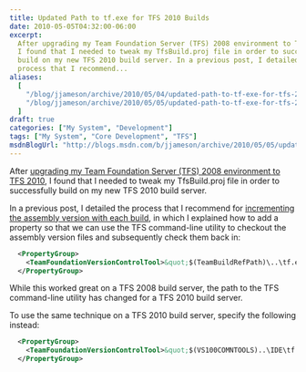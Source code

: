 ```yaml
---
title: Updated Path to tf.exe for TFS 2010 Builds
date: 2010-05-05T04:32:00-06:00
excerpt:
  After upgrading my Team Foundation Server (TFS) 2008 environment to TFS 2010 ,
  I found that I needed to tweak my TfsBuild.proj file in order to successfully
  build on my new TFS 2010 build server. In a previous post, I detailed the
  process that I recommend...
aliases:
  [
    "/blog/jjameson/archive/2010/05/04/updated-path-to-tf-exe-for-tfs-2010-builds.aspx",
    "/blog/jjameson/archive/2010/05/05/updated-path-to-tf-exe-for-tfs-2010-builds.aspx",
  ]
draft: true
categories: ["My System", "Development"]
tags: ["My System", "Core Development", "TFS"]
msdnBlogUrl: "http://blogs.msdn.com/b/jjameson/archive/2010/05/05/updated-path-to-tf-exe-for-tfs-2010-builds.aspx"
---
```


After
[upgrading my Team Foundation Server (TFS) 2008 environment to TFS 2010](/blog/jjameson/2010/05/04/upgrade-team-foundation-server-2008-to-tfs-2010-and-sharepoint-server-2010-overview),
I found that I needed to tweak my TfsBuild.proj file in order to successfully
build on my new TFS 2010 build server.

In a previous post, I detailed the process that I recommend for
[incrementing the assembly version with each build](/blog/jjameson/2010/03/25/incrementing-the-assembly-version-for-each-build),
in which I explained how to add a property so that we can use the TFS
command-line utility to checkout the assembly version files and subsequently
check them back in:

```XML
  <PropertyGroup>
    <TeamFoundationVersionControlTool>&quot;$(TeamBuildRefPath)\..\tf.exe&quot;</TeamFoundationVersionControlTool>
  </PropertyGroup>
```

While this worked great on a TFS 2008 build server, the path to the TFS
command-line utility has changed for a TFS 2010 build server.

To use the same technique on a TFS 2010 build server, specify the following
instead:

```XML
  <PropertyGroup>
    <TeamFoundationVersionControlTool>&quot;$(VS100COMNTOOLS)..\IDE\tf.exe&quot;</TeamFoundationVersionControlTool>
  </PropertyGroup>
```

